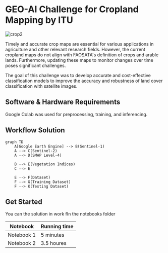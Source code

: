 # GEO-AI Challenge for Cropland Mapping by ITU

![crop2](https://github.com/ITU-GeoAI-Challenge/3rd_place_cropland_mapping/assets/61426508/edc66ac5-5a51-468f-850a-0b33eb75729d)

Timely and accurate crop maps are essential for various applications in agriculture and other relevant research fields. However, the current cropland maps do not align with FAOSATA's definition of crops and arable lands. Furthermore, updating these maps to monitor changes over time poses significant challenges.

The goal of this challenge was to develop accurate and cost-effective classification models to improve the accuracy and robustness of land cover classification with satellite images.

## Software & Hardware Requirements
Google Colab was used for preprocessing, training, and inferencing. 

## Workflow Solution

```mermaid
graph TD
    A[Google Earth Engine] --> B(Sentinel-1)
    A --> C(Sentinel-2)
    A --> D(SMAP Level-4)

    B --> E(Vegetation Indices)
    C --> E

    E --> F(Dataset)
    F --> G(Training Dataset)
    F --> K(Testing Dataset)

```


## Get Started
You can the solution in work fIn the notebooks folder

|Notebook|Running time|
|-----------|--------|
|Notebook 1 | 5 minutes|
|Notebook 2 | 3.5 houres|
